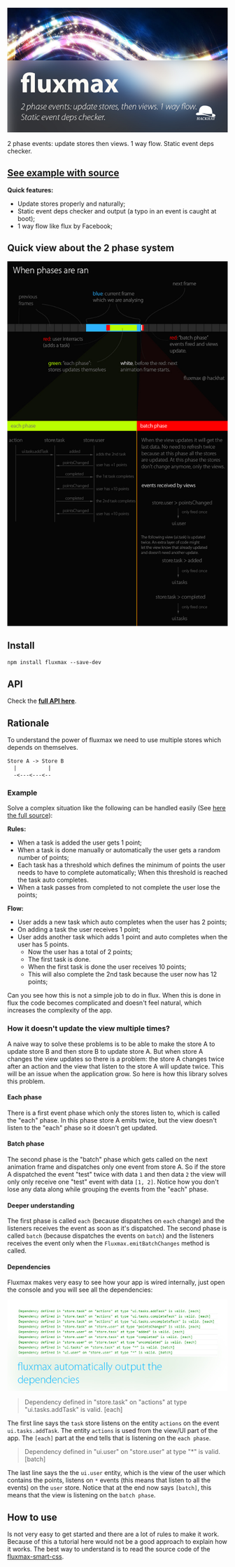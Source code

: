 ![fluxmax](./docs/repo-header.jpg)

2 phase events: update stores then views. 1 way flow. Static event deps checker.

## [See example with source](https://github.com/hackhat/fluxmax-smart-css)

**Quick features:**

 - Update stores properly and naturally;
 - Static event deps checker and output (a typo in an event is caught at boot);
 - 1 way flow like flux by Facebook;



## Quick view about the 2 phase system

![2 phases](./docs/internals.jpg)


## Install

    npm install fluxmax --save-dev



## API

Check the **[full API here](https://cdn.rawgit.com/hackhat/fluxmax/v0.0.2/docs/jsduck/index.html)**.



## Rationale

To understand the power of fluxmax we need to use multiple stores which depends on themselves.

    Store A -> Store B
      |          |
      -<---<---<--

### Example

Solve a complex situation like the following can be handled easily (See [here the full source](https://github.com/hackhat/fluxmax-smart-css)):

**Rules:**

 - When a task is added the user gets 1 point;
 - When a task is done manually or automatically the user gets a random number of points;
 - Each task has a threshold which defines the minimum of points the user needs to have to complete automatically; When this threshold is reached the task auto completes.
 - When a task passes from completed to not complete the user lose the points;

**Flow:**

 - User adds a new task which auto completes when the user has 2 points;
 - On adding a task the user receives 1 point;
 - User adds another task which adds 1 point and auto completes when the user has 5 points.
   - Now the user has a total of 2 points;
   - The first task is done.
   - When the first task is done the user receives 10 points;
   - This will also complete the 2nd task because the user now has 12 points;

Can you see how this is not a simple job to do in flux. When this is done in flux the
code becomes complicated and doesn't feel natural, which increases the complexity of the app.


### How it doesn't update the view multiple times?

A naive way to solve these problems is to be able to make the store A to update store B and then store B to update store A.
But when store A changes the view updates so there is a problem: the store A changes twice after an action and the view that listen to the store A will update twice.
This will be an issue when the application grow. So here is how this library solves this problem.


#### Each phase

There is a first event phase which only the stores listen to, which is called the "each" phase. In this phase store A emits twice, but the view doesn't listen to the "each" phase so it doesn't get updated.


#### Batch phase

The second phase is the "batch" phase which gets called on the next animation frame and dispatches only one event from store A. So if the store A dispatched the event "test" twice with data `1` and then data `2` the view will only only receive one "test" event with data `[1, 2]`. Notice how you don't lose any data along while grouping the events from the "each" phase.


#### Deeper understanding

 The first phase is called `each` (because dispatches on `each` change) and the listeners receives the event as soon as it's dispatched. The second phase is called `batch` (because dispatches the events on `batch`) and the listeners receives the event only when the `Fluxmax.emitBatchChanges` method is called.


#### Dependencies

Fluxmax makes very easy to see how your app is wired internally, just open the console and you will see all the dependencies:

![dependencies](./docs/dependencies.jpg)

> Dependency defined in "store.task" on "actions" at type "ui.tasks.addTask" is valid. [each]

The first line says the `task` store listens on the entity `actions` on the event `ui.tasks.addTask`. The entity `actions` is used from the view/UI part of the app. The `[each]` part at the end tells that is listening on the `each phase`.

> Dependency defined in "ui.user" on "store.user" at type "*" is valid. [batch]

The last line says the the `ui.user` entity, which is the view of the user which contains the points, listens on `*` events (this means that listen to all the events) on the `user` store. Notice that at the end now says `[batch]`, this means that the view is listening on the `batch phase`.


## How to use

Is not very easy to get started and there are a lot of rules to make it work. Because of this a tutorial here would not be a good approach to explain how it works.
The best way to understand is to read the source code of the [fluxmax-smart-css](https://github.com/hackhat/fluxmax-smart-css).
